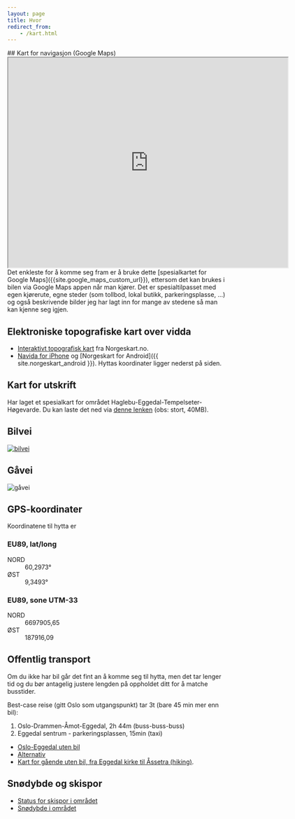 ```yaml
---
layout: page
title: Hvor
redirect_from:
    - /kart.html
---
```

<div id="toc-insert"></div>
## Kart for navigasjon (Google Maps)
<div class="map-responsive">
    <iframe src="https://www.google.com/maps/d/embed?mid=1dFockLfyDNtDZ7GCysiFRs17Sh3qQIrb" width="640" height="480"></iframe>
</div>
Det enkleste for å komme seg fram er å bruke dette [spesialkartet for Google Maps]({{site.google_maps_custom_url}}), ettersom det kan brukes i bilen via Google Maps appen når man kjører. Det er spesialtilpasset med egen kjørerute, egne steder (som tollbod, lokal butikk, parkeringsplasse, ...) og også beskrivende bilder jeg har lagt inn for mange av stedene så man kan kjenne seg igjen.

## Elektroniske topografiske kart over vidda
- [Interaktivt topografisk kart](http://www.norgeskart.no/#!?project=seeiendom&layers=1002,1015&zoom=14&lat=6697971.51&lon=187859.14) fra Norgeskart.no.
- [Navida for iPhone](https://itunes.apple.com/no/app/navida/id356821974?mt=8) og [Norgeskart for Android]({{ site.norgeskart_android }}). Hyttas koordinater ligger nederst på siden.

## Kart for utskrift
Har laget et spesialkart for området Haglebu-Eggedal-Tempelseter-Høgevarde. Du kan laste det ned via [denne lenken](https://drive.google.com/open?id=10G9Z24YxpIX9WI5TMztSzcM1eIQKGM88) (obs: stort, 40MB).

## Bilvei
[![bilvei](https://a0.muscache.com/im/pictures/470c18b0-7527-44d5-88bf-546528f8f169.jpg?aki_policy=x_large)](https://a0.muscache.com/im/pictures/470c18b0-7527-44d5-88bf-546528f8f169.jpg?aki_policy=x_large)

## Gåvei
![gåvei](https://a0.muscache.com/im/pictures/1575a13d-405b-45ef-9bce-302730d1ac71.jpg?aki_policy=x_large)

## GPS-koordinater
Koordinatene til hytta er

### EU89, lat/long

<dl>
    <dt>NORD</dt>
    <dd>60,2973&#176;</dd>
    <dt>ØST</dt>
    <dd>9,3493&#176;</dd>
</dl>

### EU89, sone UTM-33

<dl>
    <dt>NORD</dt>
    <dd>6697905,65</dd>
    <dt>ØST</dt>
    <dd>187916,09</dd>
</dl>

## Offentlig transport
Om du ikke har bil går det fint an å komme seg til hytta, men det tar lenger tid og du bør antagelig justere lengden på oppholdet ditt for å matche busstider. 

Best-case reise (gitt Oslo som utgangspunkt) tar 3t (bare 45 min mer enn bil):
1. Oslo-Drammen-Åmot-Eggedal, 2h 44m (buss-buss-buss)
1. Eggedal sentrum - parkeringsplassen, 15min (taxi)
- [Oslo-Eggedal uten bil](https://en-tur.no/travel-detail?sj=BRA:ServiceJourney:6179_15_4_85,null,BRA:ServiceJourney:6100_6_5_85,null,BRA:ServiceJourney:6105_9_0_85&m=bus,foot,bus,foot,bus&startName=Maritim,%20Oslo&startId=NSR:StopPlace:6463&startCoords=59.918309,10.664305&stopName=Eggedal%20sentrum,%20Sigdal&stopId=NSR:StopPlace:16233&stopCoords=60.24665,9.35577&modes=bus,tram,rail,metro,water,air,flytog,flybuss,foot,coach&timeMode=departAfter&date=2019-07-19T07:11:15.596Z&walkSpeed=1.3&minimumTransferTime=120)
- [Alternativ](https://goo.gl/maps/1m4C1uzUjPiXZQim9)
- [Kart for gående uten bil, fra Eggedal kirke til Åssetra (hiking)](https://goo.gl/maps/LdNyeYYECtJZYact8).

## Snødybde og skispor
- [Status for skispor i området](https://skisporet.no/setView/60.3090543/9.3822384/13/norges_grunnkart)
- [Snødybde i området](http://www.senorge.no/index.html?p=senorgeny&st=snow&m=bmNVEGrey%3BMapLayer_ski%3B&l=no&e=184874%7C6695425%7C191420%7C6701997&fh=0%3B2468)
